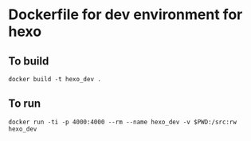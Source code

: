 # Dockerfile for dev environment for hexo

## To build
```
docker build -t hexo_dev .
```

## To run
```
docker run -ti -p 4000:4000 --rm --name hexo_dev -v $PWD:/src:rw hexo_dev
```
